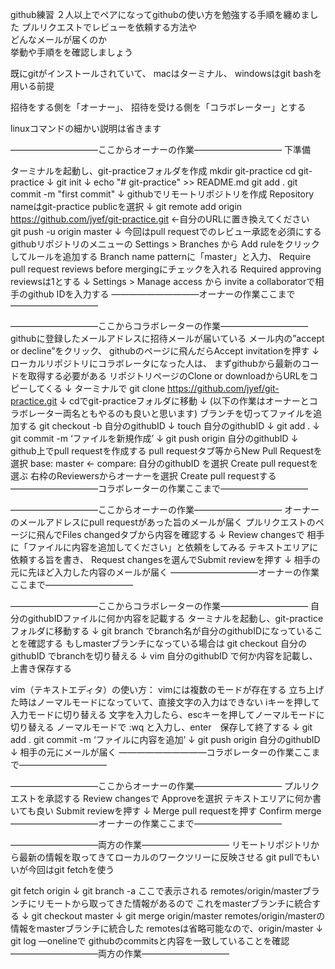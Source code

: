 github練習
２人以上でペアになってgithubの使い方を勉強する手順を纏めました
プルリクエストでレビューを依頼する方法や  
どんなメールが届くのか  
挙動や手順をを確認しましょう  
  
既にgitがインストールされていて、
macはターミナル、
windowsはgit bashを用いる前提

招待をする側を「オーナー」、
招待を受ける側を「コラボレーター」とする

linuxコマンドの細かい説明は省きます

——————————ここからオーナーの作業——————————
下準備

ターミナルを起動し、git-practiceフォルダを作成
mkdir git-practice
cd git-practice
↓
git init
↓
echo "# git-practice" >> README.md
git add .
git commit -m "first commit"
↓
githubでリモートリポジトリを作成
Repository nameはgit-practice
publicを選択
↓
git remote add origin https://github.com/jyef/git-practice.git ←自分のURLに置き換えてください  
git push -u origin master
↓
今回はpull requestでのレビュー承認を必須にする
githubリポジトリのメニューの Settings > Branches から
Add ruleをクリックしてルールを追加する
Branch name patternに「master」と入力、
Require pull request reviews before mergingにチェックを入れる
Required approving reviewsは1とする
↓
Settings > Manage access から
invite a collaboratorで相手のgithub IDを入力する
——————————オーナーの作業ここまで——————————


——————————ここからコラボレーターの作業——————————
githubに登録したメールアドレスに招待メールが届いている
メール内の”accept or decline”をクリック、
githubのページに飛んだらAccept invitationを押す
↓
ローカルリポジトリにコラボレータになった人は、
まずgithubから最新のコードを取得する必要がある
リポジトリページのClone or downloadからURLをコピーしてくる
↓
ターミナルで
git clone https://github.com/jyef/git-practice.git
↓
cdでgit-practiceフォルダに移動
↓
(以下の作業はオーナーとコラボレーター両名ともやるのも良いと思います)
ブランチを切ってファイルを追加する
git checkout -b 自分のgithubID
↓
touch 自分のgithubID
↓
git add .
↓
git commit -m ‘ファイルを新規作成’
↓
git push origin 自分のgithubID
↓
github上でpull requestを作成する
pull requestタブ等からNew Pull Requestを選択
base: master ← compare: 自分のgithubID を選択
Create pull requestを選ぶ
右枠のReviewersからオーナーを選択
Create pull requestする
——————————コラボレーターの作業ここまで——————————


——————————ここからオーナーの作業——————————
オーナーのメールアドレスにpull requestがあった旨のメールが届く
プルリクエストのページに飛んでFiles changedタブから内容を確認する
↓
Review changesで
相手に「ファイルに内容を追加してください」と依頼をしてみる
テキストエリアに依頼する旨を書き、
Request changesを選んでSubmit reviewを押す
↓
相手の元に先ほど入力した内容のメールが届く
——————————オーナーの作業ここまで——————————


——————————ここからコラボレーターの作業——————————
自分のgithubIDファイルに何か内容を記載する
ターミナルを起動し、git-practiceフォルダに移動する
↓
git branch
でbranch名が自分のgithubIDになっていることを確認する
もしmasterブランチになっている場合は
git checkout 自分のgithubID
でbranchを切り替える
↓
vim 自分のgithubID
で何か内容を記載し、上書き保存する

vim（テキストエディタ）の使い方：
vimには複数のモードが存在する
立ち上げた時はノーマルモードになっていて、直接文字の入力はできない
iキーを押して入力モードに切り替える
文字を入力したら、escキーを押してノーマルモードに切り替える
ノーマルモードで :wq と入力し、enter　保存して終了する
↓
git add .
git commit -m ‘ファイルに内容を追加’
↓
git push origin 自分のgithubID
↓
相手の元にメールが届く
——————————コラボレーターの作業ここまで——————————


——————————ここからオーナーの作業——————————
プルリクエストを承認する
Review changesで
Approveを選択
テキストエリアに何か書いても良い
Submit reviewを押す
↓
Merge pull requestを押す
Confirm merge
——————————オーナーの作業ここまで——————————


——————————両方の作業——————————
リモートリポジトリから最新の情報を取ってきてローカルのワークツリーに反映させる
git pullでもいいが今回はgit fetchを使う

git fetch origin
↓
git branch -a
ここで表示される
remotes/origin/masterブランチにリモートから取ってきた情報があるので
これをmasterブランチに統合する
↓
git checkout master
↓
git merge origin/master
remotes/origin/masterの情報をmasterブランチに統合した
remotesは省略可能なので、origin/master
↓
git log —onelineで
githubのcommitsと内容を一致していることを確認
——————————両方の作業——————————